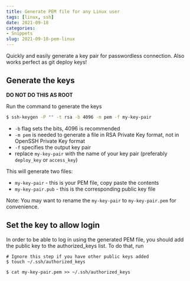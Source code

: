 ```yaml
---
title: Generate PEM file for any Linux user
tags: [linux, ssh]
date: 2021-09-18
categories:
- Snippets
slug: 2021-09-18-pem-linux
---
```

Quickly and easily generate a key pair for passwordless connection. Also works perfect as git deploy keys!

## Generate the keys

**DO NOT DO THIS AS ROOT**

Run the command to generate the keys

```sh
$ ssh-keygen -P "" -t rsa -b 4096 -m pem -f my-key-pair
```

* `-b` flag sets the bits, 4096 is recommended
* `-m pem` is needed to generate a file in RSA Private Key format, not in OpenSSH Private Key format
* `-f` specifies the output key pair
* replace `my-key-pair` with the name of your key pair (preferably `deploy_key` or `access_key`)

This will generate two files:

* `my-key-pair` - this is your PEM file, copy paste the contents
* `my-key-pair.pub` - this is the corresponding public key file

Note: You may want to rename the `my-key-pair` to `my-key-pair.pem` for convenience.

## Set the key to allow login

In order to be able to log in using the generated PEM file, you should add the public key to the authorized_keys list. To do that, run

```
# Ignore this step if you have other public keys added
$ touch ~/.ssh/authorized_keys

$ cat my-key-pair.pem >> ~/.ssh/authorized_keys
```
